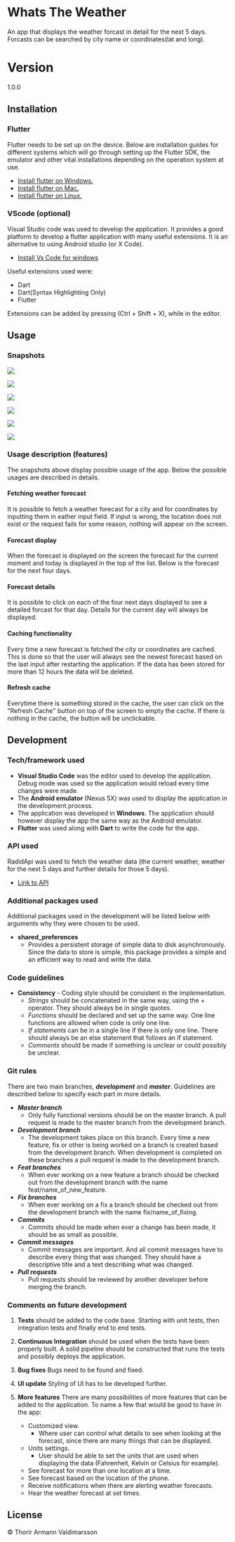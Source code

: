 # Whats The Weather
An app that displays the weather forcast in detail for the next 5 days. Forcasts can be searched by city name or coordinates(lat and long).

# Version
1.0.0

## Installation
### Flutter
Flutter needs to be set up on the device. Below are installation guides for different systems which will go through setting up the Flutter SDK, the emulator and other vital installations depending on the operation system at use.
* [Install flutter on Windows.](https://flutter.dev/docs/get-started/install/windows)
* [Install flutter on Mac.](https://flutter.dev/docs/get-started/install/macos)
* [Install flutter on Linux.](https://flutter.dev/docs/get-started/install/linux)
### VScode (optional)
Visual Studio code was used to develop the application. It provides a good platform to develop a flutter application with many useful extensions. It is an alternative to using Android studio (or X Code).
* [Install Vs Code for windows](https://code.visualstudio.com/download)

Useful extensions used were:
* Dart
* Dart(Syntax Highlighting Only)
* Flutter

Extensions can be added by pressing (Ctrl + Shift + X), while in the editor.

## Usage
### Snapshots

![](https://github.com/thorirv15/WhatsTheWeather/blob/master/screenshots/1.png)

![](https://github.com/thorirv15/WhatsTheWeather/blob/master/screenshots/2.png)

![](https://github.com/thorirv15/WhatsTheWeather/blob/master/screenshots/3.png)

![](https://github.com/thorirv15/WhatsTheWeather/blob/master/screenshots/4.png)

![](https://github.com/thorirv15/WhatsTheWeather/blob/master/screenshots/5.png)

![](https://github.com/thorirv15/WhatsTheWeather/blob/master/screenshots/6.png)

### Usage description (features)
The snapshots above display possible usage of the app. Below the possible usages are described in details.
#### Fetching weather forecast
It is possible to fetch a weather forecast for a city and for coordinates by inputting them in eather input field. If input is wrong, the location does not exist or the request fails for some reason, nothing will appear on the screen.
#### Forecast display
When the forecast is displayed on the screen the forecast for the current moment and today is displayed in the top of the list. Below is the forecast for the next four days.
#### Forecast details
It is possible to click on each of the four next days displayed to see a detailed forcast for that day. Details for the current day will always be displayed.
#### Caching functionality
Every time a new forecast is fetched the city or coordinates are cached. This is done so that the user will always see the newest forecast based on the last input after restarting the application. If the data has been stored for more than 12 hours the data will be deleted.
#### Refresh cache
Everytime there is something stored in the cache, the user can click on the "Refresh Cache" button on top of the screen to empty the cache. If there is nothing in the cache, the button will be unclickable.


## Development
### Tech/framework used
* __Visual Studio Code__ was the editor used to develop the application. Debug mode was used so the application would reload every time changes were made.
* The __Android emulator__ (Nexus 5X) was used to display the application in the development process.
* The application was developed in __Windows__. The application should however display the app the same way as the Android emulator.
* __Flutter__ was used along with __Dart__ to write the code for the app. 

### API used
RadidApi was used to fetch the weather data (the current weather, weather for the next 5 days and further details for those 5 days).
* [Link to API](https://rapidapi.com/community/api/open-weather-map/endpoints)
### Additional packages used
Additional packages used in the development will be listed below with arguments why they were chosen to be used.
* __shared_preferences__
  * Provides a persistent storage of simple data to disk asynchronously. Since the data to store is simple, this package provides a simple and an efficient way to read and write the data. 

### Code guidelines
* __Consistency__ - Coding style should be consistent in the implementation.
  * *Strings* should be concatenated in the same way, using the + operator. They should always be in single quotes.
  * *Functions* should be declared and set up the same way. One line functions are allowed when code is only one line.
  * *If statements* can be in a single line if there is only one line. There should always be an else statement that follows an if statement.
  * *Comments* should be made if something is unclear or could possibly be unclear. 

### Git rules
There are two main branches, **_development_** and **_master_**. Guidelines are described below to specify each part in more details.
* **_Master branch_**
  * Only fully functional versions should be on the master branch. A pull request is made to the master branch from the development branch. 
* **_Development branch_**
  * The development takes place on this branch. Every time a new feature, fix or other is being worked on a branch is created based from the development branch. When development is completed on these branches a pull request is made to the development branch.
* **_Feat branches_**
  * When ever working on a new feature a branch should be checked out from the development branch with the name feat/name_of_new_feature. 
* **_Fix branches_**
  * When ever working on a fix a branch should be checked out from the development branch with the name fix/name_of_fixing. 
* **_Commits_**
  * Commits should be made when ever a change has been made, it should be as small as possible.
* **_Commit messages_**
  * Commit messages are important. And all commit messages have to describe every thing that was changed. They should have a descriptive title and a text describing what was changed.
* **_Pull requests_**
  * Pull requests should be reviewed by another developer before merging the branch. 


### Comments on future development
1. **Tests** should be added to the code base. Starting with unit tests, then integration tests and finally end to end tests. 

2. **Continuous Integration** should be used when the tests have been properly built. A solid pipeline should be constructed that runs the tests and possibly deploys the application.

3. **Bug fixes** Bugs need to be found and fixed.

4. **UI update** Styling of UI has to be developed further.

5. **More features** There are many possibilities of more features that can be added to the application. To name a few that would be good to have in the app:
   * Customized view.
     * Where user can control what details to see when looking at the forecast, since there are many things that can be displayed.
   * Units settings.
     * User should be able to set the units that are used when displaying the data (Fahrenheit, Kelvin or Celsius for example).
   * See forecast for more than one location at a time.
   * See forecast based on the location of the phone.
   * Receive notifications when there are alerting weather forecasts. 
   * Hear the weather forecast at set times.



## License
© Thorir Armann Valdimarsson




